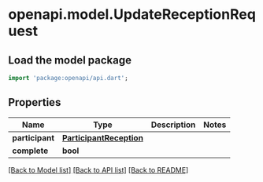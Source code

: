 # openapi.model.UpdateReceptionRequest

## Load the model package
```dart
import 'package:openapi/api.dart';
```

## Properties
Name | Type | Description | Notes
------------ | ------------- | ------------- | -------------
**participant** | [**ParticipantReception**](ParticipantReception.md) |  | 
**complete** | **bool** |  | 

[[Back to Model list]](../README.md#documentation-for-models) [[Back to API list]](../README.md#documentation-for-api-endpoints) [[Back to README]](../README.md)


